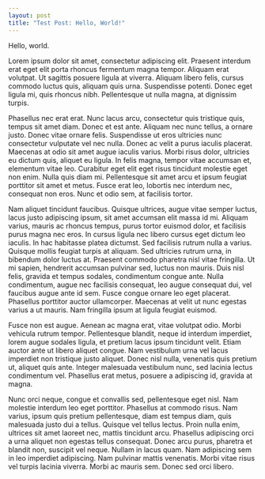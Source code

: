 ```yaml
---
layout: post
title: "Test Post: Hello, World!"
---
```


Hello, world.

Lorem ipsum dolor sit amet, consectetur adipiscing elit. Praesent interdum erat eget elit porta rhoncus fermentum magna tempor. Aliquam erat volutpat. Ut sagittis posuere ligula at viverra. Aliquam libero felis, cursus commodo luctus quis, aliquam quis urna. Suspendisse potenti. Donec eget ligula mi, quis rhoncus nibh. Pellentesque ut nulla magna, at dignissim turpis.

Phasellus nec erat erat. Nunc lacus arcu, consectetur quis tristique quis, tempus sit amet diam. Donec et est ante. Aliquam nec nunc tellus, a ornare justo. Donec vitae ornare felis. Suspendisse ut eros ultricies nunc consectetur vulputate vel nec nulla. Donec ac velit a purus iaculis placerat. Maecenas at odio sit amet augue iaculis varius. Morbi risus dolor, ultricies eu dictum quis, aliquet eu ligula. In felis magna, tempor vitae accumsan et, elementum vitae leo. Curabitur eget elit eget risus tincidunt molestie eget non enim. Nulla quis diam mi. Pellentesque sit amet arcu et ipsum feugiat porttitor sit amet et metus. Fusce erat leo, lobortis nec interdum nec, consequat non eros. Nunc et odio sem, at facilisis tortor.

Nam aliquet tincidunt faucibus. Quisque ultrices, augue vitae semper luctus, lacus justo adipiscing ipsum, sit amet accumsan elit massa id mi. Aliquam varius, mauris ac rhoncus tempus, purus tortor euismod dolor, et facilisis purus magna nec eros. In cursus ligula nec libero cursus eget dictum leo iaculis. In hac habitasse platea dictumst. Sed facilisis rutrum nulla a varius. Quisque mollis feugiat turpis at aliquam. Sed ultricies rutrum urna, in bibendum dolor luctus at. Praesent commodo pharetra nisl vitae fringilla. Ut mi sapien, hendrerit accumsan pulvinar sed, luctus non mauris. Duis nisl felis, gravida et tempus sodales, condimentum congue ante. Nulla condimentum, augue nec facilisis consequat, leo augue consequat dui, vel faucibus augue ante id sem. Fusce congue ornare leo eget placerat. Phasellus porttitor auctor ullamcorper. Maecenas at velit ut nunc egestas varius a ut mauris. Nam fringilla ipsum at ligula feugiat euismod.

Fusce non est augue. Aenean ac magna erat, vitae volutpat odio. Morbi vehicula rutrum tempor. Pellentesque blandit, neque id interdum imperdiet, lorem augue sodales ligula, et pretium lacus ipsum tincidunt velit. Etiam auctor ante ut libero aliquet congue. Nam vestibulum urna vel lacus imperdiet non tristique justo aliquet. Donec nisl nulla, venenatis quis pretium ut, aliquet quis ante. Integer malesuada vestibulum nunc, sed lacinia lectus condimentum vel. Phasellus erat metus, posuere a adipiscing id, gravida at magna.

Nunc orci neque, congue et convallis sed, pellentesque eget nisl. Nam molestie interdum leo eget porttitor. Phasellus at commodo risus. Nam varius, ipsum quis pretium pellentesque, diam est tempus diam, quis malesuada justo dui a tellus. Quisque vel tellus lectus. Proin nulla enim, ultrices sit amet laoreet nec, mattis tincidunt arcu. Phasellus adipiscing orci a urna aliquet non egestas tellus consequat. Donec arcu purus, pharetra et blandit non, suscipit vel neque. Nullam in lacus quam. Nam adipiscing sem in leo imperdiet adipiscing. Nam pulvinar mattis venenatis. Morbi vitae risus vel turpis lacinia viverra. Morbi ac mauris sem. Donec sed orci libero.
